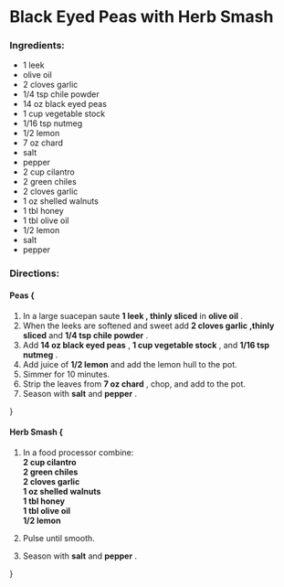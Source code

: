 # Black Eyed Peas with Herb Smash 

### Ingredients: 
* 1 leek
*  olive oil
* 2 cloves garlic
* 1/4 tsp chile powder
* 14 oz black eyed peas
* 1 cup vegetable stock
* 1/16 tsp nutmeg
* 1/2 lemon
* 7 oz chard
*  salt
*  pepper
* 2 cup cilantro
* 2 green chiles
* 2 cloves garlic
* 1 oz shelled walnuts
* 1 tbl honey
* 1 tbl olive oil
* 1/2 lemon
*  salt
*  pepper

### Directions: 

#### Peas {
1. In a large suacepan saute **1 leek , thinly sliced** in **olive oil** . 
2. When the leeks are softened and sweet add **2 cloves garlic ,thinly sliced** and **1/4 tsp chile powder** . 
3. Add **14 oz black eyed peas** , **1 cup vegetable stock** , and **1/16 tsp nutmeg** . 
4. Add juice of **1/2 lemon** and add the lemon hull to the pot. 
5. Simmer for 10 minutes. 
6. Strip the leaves from **7 oz chard** , chop, and add to the pot. 
7. Season with **salt** and **pepper** . 

}


#### Herb Smash {
1. In a food processor combine:  
**2 cup cilantro**   
**2 green chiles**   
**2 cloves garlic**   
**1 oz shelled walnuts**   
**1 tbl honey**   
**1 tbl olive oil**   
**1/2 lemon**   


2. Pulse until smooth. 
3. Season with **salt** and **pepper** . 

}


